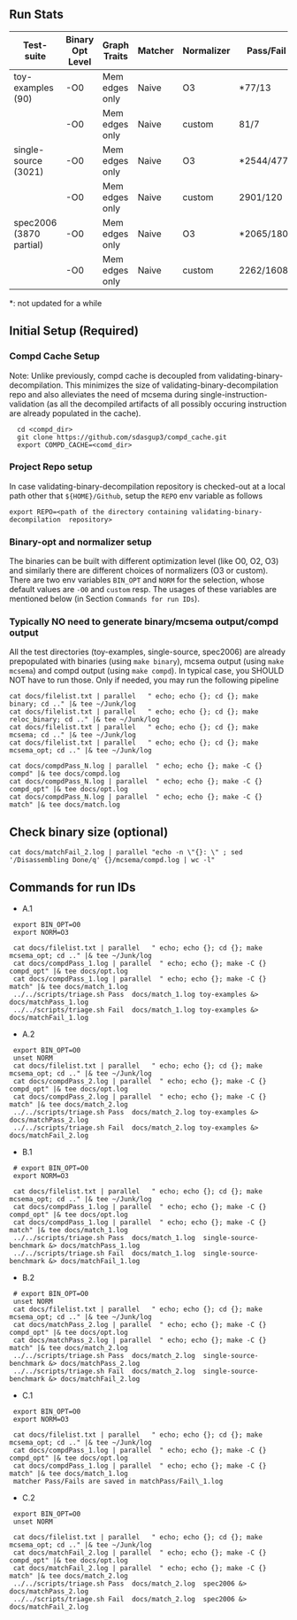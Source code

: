 ## Run Stats
| Test-suite  | Binary Opt Level | Graph Traits | Matcher | Normalizer | Pass/Fail | Comments | run ID |
|---|---|---|---|---|---|---|---|
|  toy-examples (90)|  -O0 |  Mem edges only | Naive | O3       | \*77/13   | same with ssa edges | A.1 |
|                   |  -O0 |  Mem edges only | Naive | custom   | 81/7   | same with ssa edges | A.2 |
|  single-source (3021)|  -O0 |  Mem edges only | Naive | O3     | \*2544/477 | 2555/507 with ssa edges| B.1|
|                      |  -O0 |  Mem edges only | Naive | custom | 2901/120 | 2791/271 with ssa edges|  B.2|
|  spec2006 (3870 partial)|  -O0 |  Mem edges only | Naive | O3 | \*2065/1805 | saved in matchPass\_1 | C.1 |
|                         |  -O0 |  Mem edges only | Naive | custom | 2262/1608 | saved in matchPass\_2 | C.2|

\*: not updated for a while

## Initial Setup (Required)
### Compd Cache Setup
Note: Unlike previously, compd cache is decoupled from
validating-binary-decompilation.  This minimizes the size of
validating-binary-decompilation repo and also alleviates  the need of mcsema
during single-instruction-validation (as all the decompiled artifacts of all
    possibly occuring instruction are already populated in the cache).
```
  cd <compd_dir>
  git clone https://github.com/sdasgup3/compd_cache.git
  export COMPD_CACHE=<comd_dir>
```

### Project Repo setup
In case validating-binary-decompilation  repository is checked-out at a local path other that `${HOME}/Github`, setup the `REPO` env variable as follows
```
export REPO=<path of the directory containing validating-binary-decompilation  repository>
```

### Binary-opt and normalizer setup
The binaries can be built with different optimization level (like O0, O2, O3) and similarly there are different choices of normalizers (O3 or custom). There are two env variables
`BIN_OPT` and `NORM` for the selection,  whose default values are `-O0` and `custom` resp. The usages of these variables are mentioned below (in Section `Commands for run IDs`).

### Typically NO need to generate binary/mcsema output/compd output
All the test directories (toy-examples, single-source, spec2006) are already prepopulated with binaries (using `make binary`), mcsema output (using `make mcsema`) and compd output (using `make compd`).
In typical case, you SHOULD NOT have to run those.
Only if needed, you may run the following pipeline
```
cat docs/filelist.txt | parallel   " echo; echo {}; cd {}; make binary; cd .." |& tee ~/Junk/log
cat docs/filelist.txt | parallel   " echo; echo {}; cd {}; make reloc_binary; cd .." |& tee ~/Junk/log
cat docs/filelist.txt | parallel   " echo; echo {}; cd {}; make mcsema; cd .." |& tee ~/Junk/log
cat docs/filelist.txt | parallel   " echo; echo {}; cd {}; make mcsema_opt; cd .." |& tee ~/Junk/log

cat docs/compdPass_N.log | parallel  " echo; echo {}; make -C {} compd" |& tee docs/compd.log
cat docs/compdPass_N.log | parallel  " echo; echo {}; make -C {} compd_opt" |& tee docs/opt.log
cat docs/compdPass_N.log | parallel  " echo; echo {}; make -C {} match" |& tee docs/match.log
```

## Check binary size (optional)
```
cat docs/matchFail_2.log | parallel "echo -n \"{}: \" ; sed '/Disassembling Done/q' {}/mcsema/compd.log | wc -l"
```


## Commands for run IDs
 - A.1
 ```
  export BIN_OPT=O0
  export NORM=O3

  cat docs/filelist.txt | parallel   " echo; echo {}; cd {}; make mcsema_opt; cd .." |& tee ~/Junk/log
  cat docs/compdPass_1.log | parallel  " echo; echo {}; make -C {} compd_opt" |& tee docs/opt.log
  cat docs/compdPass_1.log | parallel  " echo; echo {}; make -C {} match" |& tee docs/match_1.log
  ../../scripts/triage.sh Pass  docs/match_1.log toy-examples &> docs/matchPass_1.log
  ../../scripts/triage.sh Fail  docs/match_1.log toy-examples &> docs/matchFail_1.log
 ```

 - A.2
 ```
  export BIN_OPT=O0
  unset NORM
  cat docs/filelist.txt | parallel   " echo; echo {}; cd {}; make mcsema_opt; cd .." |& tee ~/Junk/log
  cat docs/compdPass_2.log | parallel  " echo; echo {}; make -C {} compd_opt" |& tee docs/opt.log
  cat docs/compdPass_2.log | parallel  " echo; echo {}; make -C {} match" |& tee docs/match_2.log
  ../../scripts/triage.sh Pass  docs/match_2.log toy-examples &> docs/matchPass_2.log
  ../../scripts/triage.sh Fail  docs/match_2.log toy-examples &> docs/matchFail_2.log
 ```

 - B.1
 ```
  # export BIN_OPT=O0
  export NORM=O3

  cat docs/filelist.txt | parallel   " echo; echo {}; cd {}; make mcsema_opt; cd .." |& tee ~/Junk/log
  cat docs/compdPass_1.log | parallel  " echo; echo {}; make -C {} compd_opt" |& tee docs/opt.log
  cat docs/compdPass_1.log | parallel  " echo; echo {}; make -C {} match" |& tee docs/match_1.log
  ../../scripts/triage.sh Pass  docs/match_1.log  single-source-benchmark &> docs/matchPass_1.log
  ../../scripts/triage.sh Fail  docs/match_1.log  single-source-benchmark &> docs/matchFail_1.log
 ```

 - B.2
 ```
  # export BIN_OPT=O0
  unset NORM
  cat docs/filelist.txt | parallel   " echo; echo {}; cd {}; make mcsema_opt; cd .." |& tee ~/Junk/log
  cat docs/matchPass_2.log | parallel  " echo; echo {}; make -C {} compd_opt" |& tee docs/opt.log
  cat docs/matchPass_2.log | parallel  " echo; echo {}; make -C {} match" |& tee docs/match_2.log
  ../../scripts/triage.sh Pass  docs/match_2.log  single-source-benchmark &> docs/matchPass_2.log
  ../../scripts/triage.sh Fail  docs/match_2.log  single-source-benchmark &> docs/matchFail_2.log
 ```

 - C.1
 ```
  export BIN_OPT=O0
  export NORM=O3

  cat docs/filelist.txt | parallel   " echo; echo {}; cd {}; make mcsema_opt; cd .." |& tee ~/Junk/log
  cat docs/compdPass_1.log | parallel  " echo; echo {}; make -C {} compd_opt" |& tee docs/opt.log
  cat docs/compdPass_1.log | parallel  " echo; echo {}; make -C {} match" |& tee docs/match_1.log
  matcher Pass/Fails are saved in matchPass/Fail\_1.log
 ```

 - C.2
 ```
  export BIN_OPT=O0
  unset NORM

  cat docs/filelist.txt | parallel   " echo; echo {}; cd {}; make mcsema_opt; cd .." |& tee ~/Junk/log
  cat docs/matchFail_2.log | parallel  " echo; echo {}; make -C {} compd_opt" |& tee docs/opt.log
  cat docs/matchFail_2.log | parallel  " echo; echo {}; make -C {} match" |& tee docs/match_2.log
  ../../scripts/triage.sh Pass  docs/match_2.log  spec2006 &> docs/matchPass_2.log
  ../../scripts/triage.sh Fail  docs/match_2.log  spec2006 &> docs/matchFail_2.log
 ```
